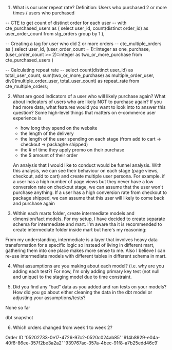 1) What is our user repeat rate?
Definition: Users who purchased 2 or more times / users who purchased

-- CTE to get count of distinct order for each user --
with cte_purchased_users as (
  select
    user_id,
    count(distinct order_id) as user_order_count
  from stg_orders
  group by 1
),

-- Creating a tag for user who did 2 or more orders --
cte_multiple_orders as (
  select
    user_id,
    (user_order_count = 1)::integer as one_purchase,
    (user_order_count >= 2)::integer as two_or_more_purchase
  from cte_purchased_users
)

-- Calculating repeat rate --
select
  count(distinct user_id) as total_user_count,
  sum(two_or_more_purchase) as multiple_order_user,
  div0(multiple_order_user, total_user_count) as repeat_rate
from cte_multiple_orders;

2) What are good indicators of a user who will likely purchase again? What about indicators of users who are likely NOT to purchase again? If you had more data, what features would you want to look into to answer this question?
   Some high-level things that matters on e-commerce user experience is
   - how long they spend on the website
   - the length of the delivery
   - the length of the user spending on each stage (from add to cart -> checkout -> packaghe shipped)
   - the # of time they apply promo on their purchase
   - the $ amount of their order
   
   An analysis that I would like to conduct would be funnel analysis. With this analysis, we can see their behaviour on each stage (page views, checkout, add to cart) and create multiple user persona. For example. if a user has a high number of page views but they never have a low conversion rate on checkout stage, we can assume that the user won't purchase anything. If a user has a high conversion rate from checkout to package shipped, we can assume that this user will likely to come back and purchase again

3) Within each marts folder, create intermediate models and dimension/fact models.
For my setup, I have decided to create separate schema for intermediate and mart. I'm aware tha it is recommended to create intermediate folder inside mart but here's my reasoning:

From my understanding, intermediate is a layer that involves heavy data transformation for a specific logic so instead of living in different mart, gathering them into one place makes more sense to me. Also I believe I can re-use intermediate models with different tables in different schema in mart.

4) What assumptions are you making about each model? (i.e. why are you adding each test?)
For now, I'm only adding primary key test (not null and unique) to the staging model due to time constraint.

5) Did you find any “bad” data as you added and ran tests on your models? How did you go about either cleaning the data in the dbt model or adjusting your assumptions/tests?

None so far

dbt snapshot

6) Which orders changed from week 1 to week 2? 

Order ID
'05202733-0e17-4726-97c2-0520c024ab85' 
'914b8929-e04a-40f8-86ee-357f2be3a2a2' 
'939767ac-357a-4bec-91f8-a7b25edd46c9'
